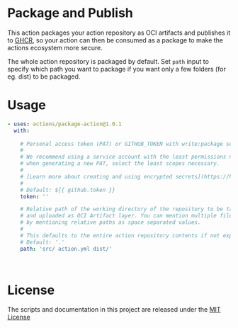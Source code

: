 <p align="center">
  <a href="https://github.com/ruchika-org/package-action"></a>
</p>

# Package and Publish

This action packages your action repository as OCI artifacts and publishes it to [GHCR](ghcr.io), so your action can then be consumed as a package to make the actions ecosystem more secure.

The whole action repository is packaged by default. Set `path` input to specify which path you want to package if you want only a few folders (for eg. dist) to be packaged.

# Usage

<!-- start usage -->
```yaml
- uses: actions/package-action@1.0.1
  with:
  
    # Personal access token (PAT) or GITHUB_TOKEN with write:package scope used to upload the package to GHCR. The GITHUB_TOKEN is taken by default.
    #
    # We recommend using a service account with the least permissions necessary. Also
    # when generating a new PAT, select the least scopes necessary.
    #
    # [Learn more about creating and using encrypted secrets](https://help.github.com/en/actions/automating-your-workflow-with-github-actions/creating-and-using-encrypted-secrets)
    #
    # Default: ${{ github.token }}
    token: ''

    # Relative path of the working directory of the repository to be tar archived
    # and uploaded as OCI Artifact layer. You can mention multiple files/folders
    # by mentioning relative paths as space separated values. 
    # 
    # This defaults to the entire action repository contents if not explicitly defined.
    # Default: '.'
    path: 'src/ action.yml dist/'

    
```
<!-- end usage -->

# License

The scripts and documentation in this project are released under the [MIT License](LICENSE)

